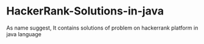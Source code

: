 # HackerRank-Solutions-in-java
As name suggest, It contains solutions of problem on hackerrank platform in java language
